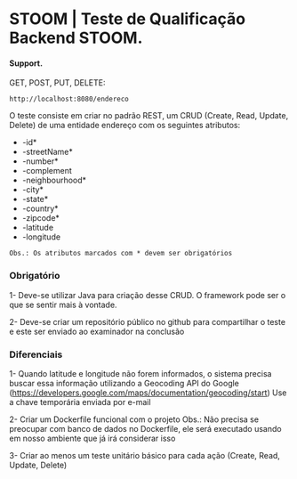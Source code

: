 # STOOM | Teste de Qualificação Backend STOOM.

#### Support.

GET, POST, PUT, DELETE: 
~~~
http://localhost:8080/endereco
~~~

O teste consiste em criar no padrão REST, um CRUD (Create, Read, Update, Delete) de uma entidade endereço com os seguintes atributos:

* -id*
* -streetName*
* -number*
* -complement
* -neighbourhood*
* -city*
* -state*
* -country*
* -zipcode*
* -latitude
* -longitude
~~~
Obs.: Os atributos marcados com * devem ser obrigatórios
~~~

### Obrigatório

1- Deve-se utilizar Java para criação desse CRUD. O framework pode ser o que se sentir mais à vontade.

2- Deve-se criar um repositório público no github para compartilhar o teste e este ser enviado ao examinador na conclusão

### Diferenciais

1- Quando latitude e longitude não forem informados, o sistema precisa buscar essa informação utilizando a Geocoding API do Google (https://developers.google.com/maps/documentation/geocoding/start)
Use a chave temporária enviada por e-mail

2- Criar um Dockerfile funcional com o projeto
Obs.: Não precisa se preocupar com banco de dados no Dockerfile, ele será executado usando em nosso ambiente que já irá considerar isso

3- Criar ao menos um teste unitário básico para cada ação (Create, Read, Update, Delete)
